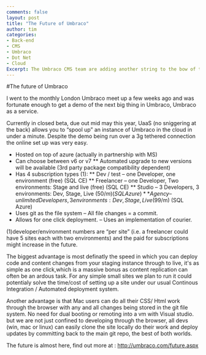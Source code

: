 ```yaml
---
comments: false
layout: post
title: "The Future of Umbraco"
author: tim
categories:
- Back-end
- CMS
- Umbraco
- Dot Net
- Cloud
Excerpt: The Umbraco CMS team are adding another string to the bow of their CMS. Tim had a quick look to see what's in store.
---
```

#The future of Umbraco

I went to the monthly London Umbraco meet up a few weeks ago and was fortunate enough to get a demo of the next big thing in Umbraco, Umbraco as a service. 
 
Currently in closed beta, due out mid may this year, UaaS (no sniggering at the back)  allows you to “spool up” an instance of Umbraco in the cloud in under a minute. Despite the demo being run over a 3g tethered connection the online set up was very easy.
 
*	Hosted on top of azure (actually in partnership with MS)
*	Can choose between v6 or v7
**		Automated upgrade to new versions will be available (3rd party package compatibility dependent)
*	Has 4 subscription types (1):
**		Dev / test – one Developer, one environment (free) (SQL CE)
**		Freelancer – one Developer, Two environments:  Stage and live (free) (SQL CE)
**		Studio  – 3  Developers, 3 environments: Dev, Stage, Live ($50/m) (SQL Azure)
**		Agency – unlimited  Developers, 3 environments: Dev, Stage, Live ($99/m) (SQL Azure)
*	Uses git as the file system – All file changes = a commit.
*	Allows for one click deployment. – Uses an implementation of courier.
 
(1)developer/environment numbers are “per site” (i.e. a freelancer could have 5 sites each with two environments) and the paid for subscriptions might increase in the future.
 
The biggest advantage is most definatly the speed in which you can deploy code and content changes from your staging instance through to live, it's as simple as one click,which is a massive bonus as content replication can often be an ardous task. For any simple small sites we plan to run it could potentialy solve the time/cost of setting up a site under our usual Continous Integration / Automated deployment system. 

Another advantage is that Mac users can do all their CSS/ Html work through the browser with any and all changes being stored in the git file system. No need for dual booting or remoting into a vm with Visual studio. but we are not just confined to developing through the browser, all devs (win, mac or linux) can easily clone the site locally do their work and deploy updates by committing back to the main git repo, the best of both worlds.
 
The future is almost here, find out more at : http://umbraco.com/future.aspx
